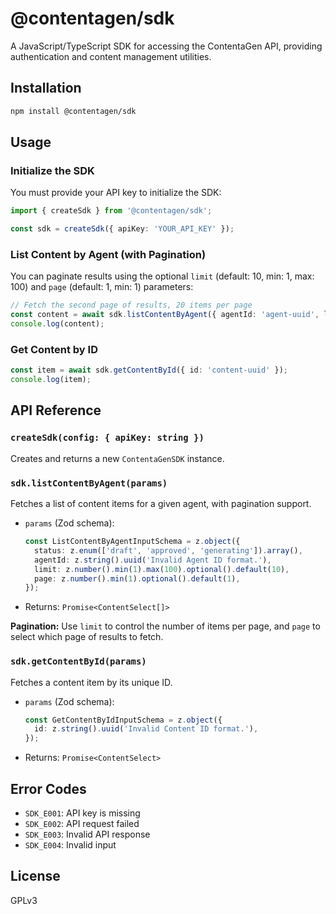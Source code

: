 # @contentagen/sdk

A JavaScript/TypeScript SDK for accessing the ContentaGen API, providing authentication and content management utilities.

## Installation

```bash
npm install @contentagen/sdk
```

## Usage

### Initialize the SDK

You must provide your API key to initialize the SDK:

```ts
import { createSdk } from '@contentagen/sdk';

const sdk = createSdk({ apiKey: 'YOUR_API_KEY' });
```

### List Content by Agent (with Pagination)

You can paginate results using the optional `limit` (default: 10, min: 1, max: 100) and `page` (default: 1, min: 1) parameters:

```ts
// Fetch the second page of results, 20 items per page
const content = await sdk.listContentByAgent({ agentId: 'agent-uuid', limit: 20, page: 2 });
console.log(content);
```

### Get Content by ID

```ts
const item = await sdk.getContentById({ id: 'content-uuid' });
console.log(item);
```

## API Reference

### `createSdk(config: { apiKey: string })`
Creates and returns a new `ContentaGenSDK` instance.

### `sdk.listContentByAgent(params)`
Fetches a list of content items for a given agent, with pagination support.
- `params` (Zod schema):

  ```ts
  const ListContentByAgentInputSchema = z.object({
    status: z.enum(['draft', 'approved', 'generating']).array(),
    agentId: z.string().uuid('Invalid Agent ID format.'),
    limit: z.number().min(1).max(100).optional().default(10),
    page: z.number().min(1).optional().default(1),
  });
  ```
- Returns: `Promise<ContentSelect[]>`

**Pagination:**
Use `limit` to control the number of items per page, and `page` to select which page of results to fetch.

### `sdk.getContentById(params)`
Fetches a content item by its unique ID.
- `params` (Zod schema):

  ```ts
  const GetContentByIdInputSchema = z.object({
    id: z.string().uuid('Invalid Content ID format.'),
  });
  ```
- Returns: `Promise<ContentSelect>`

## Error Codes
- `SDK_E001`: API key is missing
- `SDK_E002`: API request failed
- `SDK_E003`: Invalid API response
- `SDK_E004`: Invalid input

## License

GPLv3

